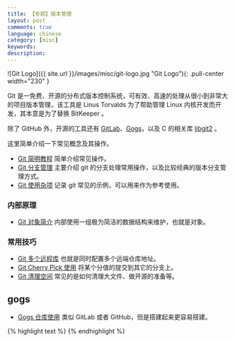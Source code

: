 ```yaml
---
title: 【专题】版本管理
layout: post
comments: true
language: chinese
category: [misc]
keywords:
description:
---
```


<!-- more -->

![Git Logo]({{ site.url }}/images/misc/git-logo.jpg "Git Logo"){: .pull-center width="230" }

Git 是一免费、开源的分布式版本控制系统，可有效、高速的处理从很小到非常大的项目版本管理，该工具是 Linus Torvalds 为了帮助管理 Linux 内核开发而开发，其本意是为了替换 BitKeeper 。

除了 GitHub 外，开源的工具还有 [GitLab](https://about.gitlab.com/)、[Gogs](https://gogs.io/)，以及 C 的相关库 [libgit2](https://github.com/libgit2/libgit2) 。

这里简单介绍一下常见概念及其操作。

* [Git 简明教程](/post/git-simple-guide.html) 简单介绍常见操作。
* [Git 分支管理](/post/git-branch-model.html) 主要介绍 git 的分支处理常用操作，以及比较经典的版本分支管理方式。
* [Git 使用杂项](/post/git-tips.html) 记录 git 常见的示例，可以用来作为参考使用。

### 内部原理

* [Git 对象简介](/post/git-internal-object-introduce.html) 内部使用一组极为简洁的数据结构来维护，也就是对象。

### 常用技巧

* [Git 多个远程库](/post/git-multi-remote-repos.html) 也就是同时配置多个远端仓库地址。
* [Git Cherry Pick 使用](/post/git-cherry-pick-introduce.html) 将某个分值的提交到其它的分支上。
* [Git 清理空间](/post/git-cleanup-method-introduce.html) 常见的是如何清理大文件、做开源的准备等。

## gogs


* [Gogs 仓库使用](/post/linux-git-gogs-introduce.html) 类似 GitLab 或者 GitHub，但是搭建起来更容易搭建。

{% highlight text %}
{% endhighlight %}
